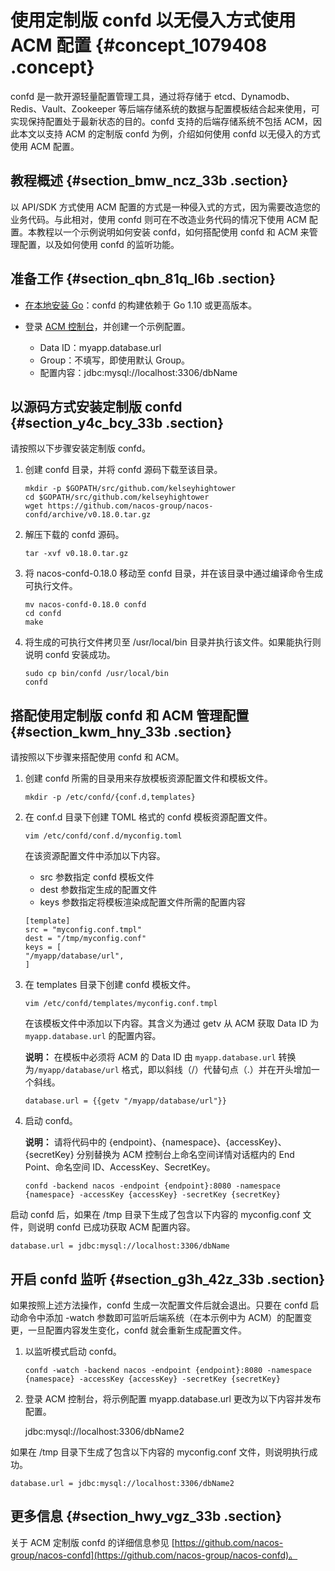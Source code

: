 # 使用定制版 confd 以无侵入方式使用 ACM 配置 {#concept_1079408 .concept}

confd 是一款开源轻量配置管理工具，通过将存储于 etcd、Dynamodb、Redis、Vault、Zookeeper 等后端存储系统的数据与配置模板结合起来使用，可实现保持配置处于最新状态的目的。confd 支持的后端存储系统不包括 ACM，因此本文以支持 ACM 的定制版 confd 为例，介绍如何使用 confd 以无侵入的方式使用 ACM 配置。

## 教程概述 {#section_bmw_ncz_33b .section}

以 API/SDK 方式使用 ACM 配置的方式是一种侵入式的方式，因为需要改造您的业务代码。与此相对，使用 confd 则可在不改造业务代码的情况下使用 ACM 配置。本教程以一个示例说明如何安装 confd，如何搭配使用 confd 和 ACM 来管理配置，以及如何使用 confd 的监听功能。

## 准备工作 {#section_qbn_81q_l6b .section}

-   [在本地安装 Go](https://golang.org/doc/install)：confd 的构建依赖于 Go 1.10 或更高版本。

-   登录 [ACM 控制台](https://acm.console.alibabacloud.com/)，并创建一个示例配置。

    -   Data ID：myapp.database.url
    -   Group：不填写，即使用默认 Group。
    -   配置内容：jdbc:mysql://localhost:3306/dbName

## 以源码方式安装定制版 confd {#section_y4c_bcy_33b .section}

请按照以下步骤安装定制版 confd。

1.  创建 confd 目录，并将 confd 源码下载至该目录。

    ``` {#codeblock_7ny_984_mdy}
    mkdir -p $GOPATH/src/github.com/kelseyhightower
    cd $GOPATH/src/github.com/kelseyhightower
    wget https://github.com/nacos-group/nacos-confd/archive/v0.18.0.tar.gz
    ```

2.  解压下载的 confd 源码。

    ``` {#codeblock_n9j_yv4_3u3}
    tar -xvf v0.18.0.tar.gz
    ```

3.  将 nacos-confd-0.18.0 移动至 confd 目录，并在该目录中通过编译命令生成可执行文件。

    ``` {#codeblock_cvv_a8d_ng5}
    mv nacos-confd-0.18.0 confd
    cd confd
    make
    ```

4.  将生成的可执行文件拷贝至 /usr/local/bin 目录并执行该文件。如果能执行则说明 confd 安装成功。

    ``` {#codeblock_nul_eyb_mhm}
    sudo cp bin/confd /usr/local/bin
    confd
    ```


## 搭配使用定制版 confd 和 ACM 管理配置 {#section_kwm_hny_33b .section}

请按照以下步骤来搭配使用 confd 和 ACM。

1.  创建 confd 所需的目录用来存放模板资源配置文件和模板文件。

    ``` {#codeblock_vjg_9k8_3fg}
    mkdir -p /etc/confd/{conf.d,templates}
    ```

2.  在 conf.d 目录下创建 TOML 格式的 confd 模板资源配置文件。

    ``` {#codeblock_moy_ami_r17}
    vim /etc/confd/conf.d/myconfig.toml
    ```

    在该资源配置文件中添加以下内容。

    -   src 参数指定 confd 模板文件
    -   dest 参数指定生成的配置文件
    -   keys 参数指定将模板渲染成配置文件所需的配置内容
    ``` {#codeblock_jx6_8cs_q4z}
    [template]
    src = "myconfig.conf.tmpl"
    dest = "/tmp/myconfig.conf"
    keys = [
    "/myapp/database/url",
    ]
    ```

3.  在 templates 目录下创建 confd 模板文件。

    ``` {#codeblock_x9g_fwy_6k5}
    vim /etc/confd/templates/myconfig.conf.tmpl
    ```

    在该模板文件中添加以下内容。其含义为通过 getv 从 ACM 获取 Data ID 为 `myapp.database.url` 的配置内容。

    **说明：** 在模板中必须将 ACM 的 Data ID 由 `myapp.database.url` 转换为`/myapp/database/url` 格式，即以斜线（/）代替句点（.）并在开头增加一个斜线。

    ``` {#codeblock_g3l_pwb_nbp}
    database.url = {{getv "/myapp/database/url"}}
    ```

4.  启动 confd。

    **说明：** 请将代码中的 \{endpoint\}、\{namespace\}、\{accessKey\}、\{secretKey\} 分别替换为 ACM 控制台上命名空间详情对话框内的 End Point、命名空间 ID、AccessKey、SecretKey。

    ``` {#codeblock_c27_8en_v0w}
    confd -backend nacos -endpoint {endpoint}:8080 -namespace {namespace} -accessKey {accessKey} -secretKey {secretKey}
    ```


启动 confd 后，如果在 /tmp 目录下生成了包含以下内容的 myconfig.conf 文件，则说明 confd 已成功获取 ACM 配置内容。

``` {#screen_08s_afr_ovt .screen}
database.url = jdbc:mysql://localhost:3306/dbName
```

## 开启 confd 监听 {#section_g3h_42z_33b .section}

如果按照上述方法操作，confd 生成一次配置文件后就会退出。只要在 confd 启动命令中添加 -watch 参数即可监听后端系统（在本示例中为 ACM）的配置变更，一旦配置内容发生变化，confd 就会重新生成配置文件。

1.  以监听模式启动 confd。

    ``` {#codeblock_t1e_3ro_88f}
    confd -watch -backend nacos -endpoint {endpoint}:8080 -namespace {namespace} -accessKey {accessKey} -secretKey {secretKey}
    ```

2.  登录 ACM 控制台，将示例配置 myapp.database.url 更改为以下内容并发布配置。

    jdbc:mysql://localhost:3306/dbName2


如果在 /tmp 目录下生成了包含以下内容的 myconfig.conf 文件，则说明执行成功。

``` {#screen_46k_des_o3y .screen}
database.url = jdbc:mysql://localhost:3306/dbName2
```

## 更多信息 {#section_hwy_vgz_33b .section}

关于 ACM 定制版 confd 的详细信息参见 [https://github.com/nacos-group/nacos-confd](https://github.com/nacos-group/nacos-confd)。

